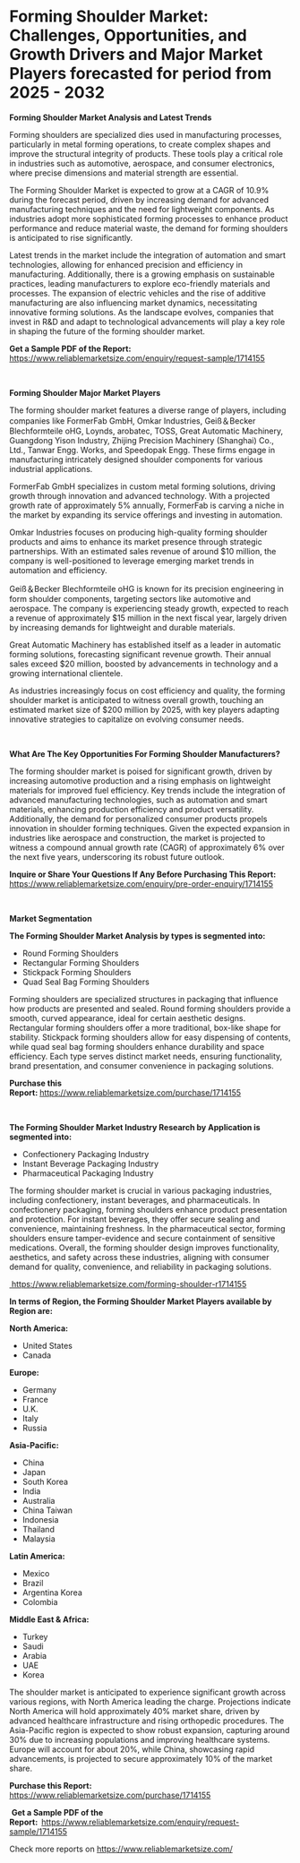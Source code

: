 <p><h1>Forming Shoulder Market: Challenges, Opportunities, and Growth Drivers and Major Market Players forecasted for period from 2025 - 2032</h1></p><p><strong>Forming Shoulder Market Analysis and Latest Trends</strong></p>
<p><p>Forming shoulders are specialized dies used in manufacturing processes, particularly in metal forming operations, to create complex shapes and improve the structural integrity of products. These tools play a critical role in industries such as automotive, aerospace, and consumer electronics, where precise dimensions and material strength are essential.</p><p>The Forming Shoulder Market is expected to grow at a CAGR of 10.9% during the forecast period, driven by increasing demand for advanced manufacturing techniques and the need for lightweight components. As industries adopt more sophisticated forming processes to enhance product performance and reduce material waste, the demand for forming shoulders is anticipated to rise significantly.</p><p>Latest trends in the market include the integration of automation and smart technologies, allowing for enhanced precision and efficiency in manufacturing. Additionally, there is a growing emphasis on sustainable practices, leading manufacturers to explore eco-friendly materials and processes. The expansion of electric vehicles and the rise of additive manufacturing are also influencing market dynamics, necessitating innovative forming solutions. As the landscape evolves, companies that invest in R&D and adapt to technological advancements will play a key role in shaping the future of the forming shoulder market.</p></p>
<p><strong>Get a Sample PDF of the Report:&nbsp;</strong> <a href="https://www.reliablemarketsize.com/enquiry/request-sample/1714155?utm_campaign=1766&utm_medium=2&utm_source=Github&utm_content=ia&utm_term=11012025&utm_id=forming-shoulder">https://www.reliablemarketsize.com/enquiry/request-sample/1714155</a></p>
<p>&nbsp;</p>
<p><strong>Forming Shoulder Major Market Players</strong></p>
<p><p>The forming shoulder market features a diverse range of players, including companies like FormerFab GmbH, Omkar Industries, Geiß＆Becker Blechformteile oHG, Loynds, arobatec, TOSS, Great Automatic Machinery, Guangdong Yison Industry, Zhijing Precision Machinery (Shanghai) Co., Ltd., Tanwar Engg. Works, and Speedopak Engg. These firms engage in manufacturing intricately designed shoulder components for various industrial applications.</p><p>FormerFab GmbH specializes in custom metal forming solutions, driving growth through innovation and advanced technology. With a projected growth rate of approximately 5% annually, FormerFab is carving a niche in the market by expanding its service offerings and investing in automation.</p><p>Omkar Industries focuses on producing high-quality forming shoulder products and aims to enhance its market presence through strategic partnerships. With an estimated sales revenue of around $10 million, the company is well-positioned to leverage emerging market trends in automation and efficiency.</p><p>Geiß＆Becker Blechformteile oHG is known for its precision engineering in form shoulder components, targeting sectors like automotive and aerospace. The company is experiencing steady growth, expected to reach a revenue of approximately $15 million in the next fiscal year, largely driven by increasing demands for lightweight and durable materials.</p><p>Great Automatic Machinery has established itself as a leader in automatic forming solutions, forecasting significant revenue growth. Their annual sales exceed $20 million, boosted by advancements in technology and a growing international clientele.</p><p>As industries increasingly focus on cost efficiency and quality, the forming shoulder market is anticipated to witness overall growth, touching an estimated market size of $200 million by 2025, with key players adapting innovative strategies to capitalize on evolving consumer needs.</p></p>
<p>&nbsp;</p>
<p><strong>What Are The Key Opportunities For Forming Shoulder Manufacturers?</strong></p>
<p><p>The forming shoulder market is poised for significant growth, driven by increasing automotive production and a rising emphasis on lightweight materials for improved fuel efficiency. Key trends include the integration of advanced manufacturing technologies, such as automation and smart materials, enhancing production efficiency and product versatility. Additionally, the demand for personalized consumer products propels innovation in shoulder forming techniques. Given the expected expansion in industries like aerospace and construction, the market is projected to witness a compound annual growth rate (CAGR) of approximately 6% over the next five years, underscoring its robust future outlook.</p></p>
<p><strong>Inquire or Share Your Questions If Any Before Purchasing This Report:</strong> <a href="https://www.reliablemarketsize.com/enquiry/pre-order-enquiry/1714155?utm_campaign=1766&utm_medium=2&utm_source=Github&utm_content=ia&utm_term=11012025&utm_id=forming-shoulder">https://www.reliablemarketsize.com/enquiry/pre-order-enquiry/1714155</a></p>
<p>&nbsp;</p>
<p><strong>Market Segmentation</strong></p>
<p><strong>The Forming Shoulder Market Analysis by types is segmented into:</strong></p>
<p><ul><li>Round Forming Shoulders</li><li>Rectangular Forming Shoulders</li><li>Stickpack Forming Shoulders</li><li>Quad Seal Bag Forming Shoulders</li></ul></p>
<p><p>Forming shoulders are specialized structures in packaging that influence how products are presented and sealed. Round forming shoulders provide a smooth, curved appearance, ideal for certain aesthetic designs. Rectangular forming shoulders offer a more traditional, box-like shape for stability. Stickpack forming shoulders allow for easy dispensing of contents, while quad seal bag forming shoulders enhance durability and space efficiency. Each type serves distinct market needs, ensuring functionality, brand presentation, and consumer convenience in packaging solutions.</p></p>
<p><strong>Purchase this Report:&nbsp;</strong><a href="https://www.reliablemarketsize.com/purchase/1714155?utm_campaign=1766&utm_medium=2&utm_source=Github&utm_content=ia&utm_term=11012025&utm_id=forming-shoulder">https://www.reliablemarketsize.com/purchase/1714155</a></p>
<p>&nbsp;</p>
<p><strong>The Forming Shoulder Market Industry Research by Application is segmented into:</strong></p>
<p><ul><li>Confectionery Packaging Industry</li><li>Instant Beverage Packaging Industry</li><li>Pharmaceutical Packaging Industry</li></ul></p>
<p><p>The forming shoulder market is crucial in various packaging industries, including confectionery, instant beverages, and pharmaceuticals. In confectionery packaging, forming shoulders enhance product presentation and protection. For instant beverages, they offer secure sealing and convenience, maintaining freshness. In the pharmaceutical sector, forming shoulders ensure tamper-evidence and secure containment of sensitive medications. Overall, the forming shoulder design improves functionality, aesthetics, and safety across these industries, aligning with consumer demand for quality, convenience, and reliability in packaging solutions.</p></p>
<p><a href="https://www.reliablemarketsize.com/forming-shoulder-r1714155?utm_campaign=1766&utm_medium=2&utm_source=Github&utm_content=ia&utm_term=11012025&utm_id=forming-shoulder">&nbsp;https://www.reliablemarketsize.com/forming-shoulder-r1714155</a></p>
<p><strong>In terms of Region, the Forming Shoulder Market Players available by Region are:</strong></p>
<p>
    <p> <strong> North America: </strong>
        <ul>
            <li>United States</li>
            <li>Canada</li>
        </ul>
        </p> 
    <p> <strong> Europe: </strong>
        <ul>
            <li>Germany</li>
            <li>France</li>
            <li>U.K.</li>
            <li>Italy</li>
            <li>Russia</li>
        </ul>
        </p> 
    <p> <strong> Asia-Pacific: </strong>
        <ul>
            <li>China</li>
            <li>Japan</li>
            <li>South Korea</li>
            <li>India</li>
            <li>Australia</li>
            <li>China Taiwan</li>
            <li>Indonesia</li>
            <li>Thailand</li>
            <li>Malaysia</li>
        </ul>
        </p> 
    <p> <strong> Latin America: </strong>
        <ul>
            <li>Mexico</li>
            <li>Brazil</li>
            <li>Argentina Korea</li>
            <li>Colombia</li>
        </ul>
        </p> 
    <p> <strong> Middle East & Africa: </strong>
        <ul>
            <li>Turkey</li>
            <li>Saudi</li>
            <li>Arabia</li>
            <li>UAE</li>
            <li>Korea</li>
        </ul>
    </p>
    </p>
<p><p>The shoulder market is anticipated to experience significant growth across various regions, with North America leading the charge. Projections indicate North America will hold approximately 40% market share, driven by advanced healthcare infrastructure and rising orthopedic procedures. The Asia-Pacific region is expected to show robust expansion, capturing around 30% due to increasing populations and improving healthcare systems. Europe will account for about 20%, while China, showcasing rapid advancements, is projected to secure approximately 10% of the market share.</p></p>
<p><strong>Purchase this Report: </strong><a href="https://www.reliablemarketsize.com/purchase/1714155?utm_campaign=1766&utm_medium=2&utm_source=Github&utm_content=ia&utm_term=11012025&utm_id=forming-shoulder">https://www.reliablemarketsize.com/purchase/1714155</a></p>
<p>&nbsp;<strong>Get a Sample PDF of the Report:&nbsp;&nbsp;</strong><a href="https://www.reliablemarketsize.com/enquiry/request-sample/1714155?utm_campaign=1766&utm_medium=2&utm_source=Github&utm_content=ia&utm_term=11012025&utm_id=forming-shoulder">https://www.reliablemarketsize.com/enquiry/request-sample/1714155</a></p>
<p><strong></strong></p>
<p>Check more reports on <a href="https://www.reliablemarketsize.com/?utm_campaign=1766&utm_medium=2&utm_source=Github&utm_content=ia&utm_term=11012025&utm_id=forming-shoulder">https://www.reliablemarketsize.com/</a></p>